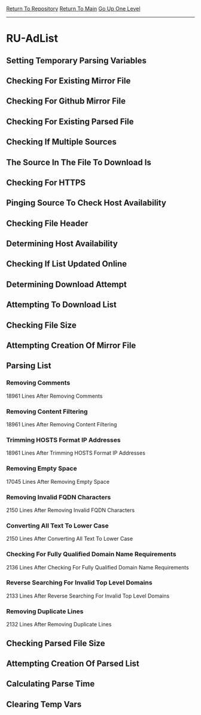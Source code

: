 [Return To Repository](https://github.com/deathbybandaid/piholeparser/)
[Return To Main](https://github.com/deathbybandaid/piholeparser/blob/master/RecentRunLogs/Mainlog.md)
[Go Up One Level](https://github.com/deathbybandaid/piholeparser/blob/master/RecentRunLogs/TopLevelScripts/30-Processing-External-Blacklists.md)
____________________________________
# RU-AdList
## Setting Temporary Parsing Variables
## Checking For Existing Mirror File
## Checking For Github Mirror File
## Checking For Existing Parsed File
## Checking If Multiple Sources
## The Source In The File To Download Is
## Checking For HTTPS
## Pinging Source To Check Host Availability
## Checking File Header
## Determining Host Availability
## Checking If List Updated Online
## Determining Download Attempt
## Attempting To Download List
## Checking File Size
## Attempting Creation Of Mirror File
## Parsing List
### Removing Comments
18961 Lines After Removing Comments
### Removing Content Filtering
18961 Lines After Removing Content Filtering
### Trimming HOSTS Format IP Addresses
18961 Lines After Trimming HOSTS Format IP Addresses
### Removing Empty Space
17045 Lines After Removing Empty Space
### Removing Invalid FQDN Characters
2150 Lines After Removing Invalid FQDN Characters
### Converting All Text To Lower Case
2150 Lines After Converting All Text To Lower Case
### Checking For Fully Qualified Domain Name Requirements
2136 Lines After Checking For Fully Qualified Domain Name Requirements
### Reverse Searching For Invalid Top Level Domains
2133 Lines After Reverse Searching For Invalid Top Level Domains
### Removing Duplicate Lines
2132 Lines After Removing Duplicate Lines
## Checking Parsed File Size
## Attempting Creation Of Parsed List
## Calculating Parse Time
## Clearing Temp Vars
